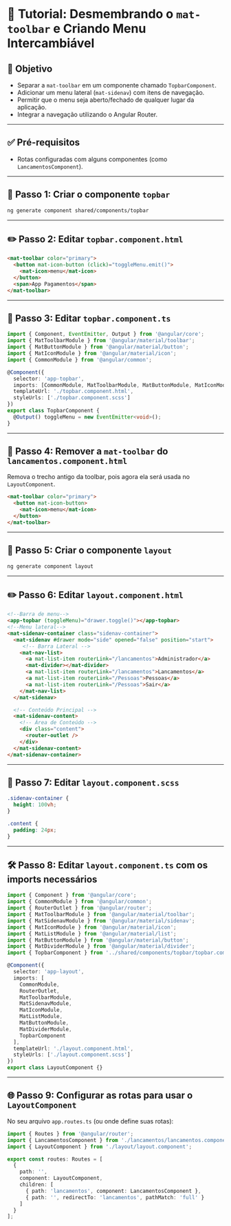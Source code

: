 # 📘 Tutorial: Desmembrando o `mat-toolbar` e Criando Menu Intercambiável

## 🎯 Objetivo  

- Separar a `mat-toolbar` em um componente chamado `TopbarComponent`.
- Adicionar um menu lateral (`mat-sidenav`) com itens de navegação.
- Permitir que o menu seja aberto/fechado de qualquer lugar da aplicação.
- Integrar a navegação utilizando o Angular Router.

---

## ✅ Pré-requisitos

- Rotas configuradas com alguns componentes (como `LancamentosComponent`).

---

## 🧩 Passo 1: Criar o componente `topbar` 

```bash
ng generate component shared/components/topbar 
```

---

## ✏️ Passo 2: Editar `topbar.component.html`

```html
<mat-toolbar color="primary">
  <button mat-icon-button (click)="toggleMenu.emit()">
    <mat-icon>menu</mat-icon>
  </button>
  <span>App Pagamentos</span>
</mat-toolbar>
```

---

## 🧠 Passo 3: Editar `topbar.component.ts`

```ts
import { Component, EventEmitter, Output } from '@angular/core';
import { MatToolbarModule } from '@angular/material/toolbar';
import { MatButtonModule } from '@angular/material/button';
import { MatIconModule } from '@angular/material/icon';
import { CommonModule } from '@angular/common';

@Component({
  selector: 'app-topbar',
  imports: [CommonModule, MatToolbarModule, MatButtonModule, MatIconModule],
  templateUrl: './topbar.component.html',
  styleUrls: ['./topbar.component.scss']
})
export class TopbarComponent {
  @Output() toggleMenu = new EventEmitter<void>();
}
```

---

## 🔧 Passo 4: Remover a `mat-toolbar` do `lancamentos.component.html`

Remova o trecho antigo da toolbar, pois agora ela será usada no `LayoutComponent`.

```html
<mat-toolbar color="primary">
  <button mat-icon-button>
    <mat-icon>menu</mat-icon>
  </button>
</mat-toolbar>
```

---

## 🧩 Passo 5: Criar o componente `layout` 

```bash
ng generate component layout 
```

---

## ✏️ Passo 6: Editar `layout.component.html`

```html
<!--Barra de menu-->
<app-topbar (toggleMenu)="drawer.toggle()"></app-topbar>
<!--Menu lateral-->
<mat-sidenav-container class="sidenav-container">
  <mat-sidenav #drawer mode="side" opened="false" position="start">
     <!-- Barra Lateral -->
    <mat-nav-list>
      <a mat-list-item routerLink="/lancamentos">Administrador</a>
      <mat-divider></mat-divider>
      <a mat-list-item routerLink="/lancamentos">Lancamentos</a>
      <a mat-list-item routerLink="/Pessoas">Pessoas</a>
      <a mat-list-item routerLink="/Pessoas">Sair</a>
    </mat-nav-list>
  </mat-sidenav>

  <!-- Conteúdo Principal -->
  <mat-sidenav-content>
    <!-- Área de Conteúdo -->
    <div class="content">
      <router-outlet />
    </div>
  </mat-sidenav-content>
</mat-sidenav-container>
```

---

## 🎨 Passo 7: Editar `layout.component.scss`

```scss
.sidenav-container {
  height: 100vh;
}

.content {
  padding: 24px;
}
```

---

## 🛠️ Passo 8: Editar `layout.component.ts` com os imports necessários

```ts
import { Component } from '@angular/core';
import { CommonModule } from '@angular/common';
import { RouterOutlet } from '@angular/router';
import { MatToolbarModule } from '@angular/material/toolbar';
import { MatSidenavModule } from '@angular/material/sidenav';
import { MatIconModule } from '@angular/material/icon';
import { MatListModule } from '@angular/material/list';
import { MatButtonModule } from '@angular/material/button';
import { MatDividerModule } from '@angular/material/divider';
import { TopbarComponent } from '../shared/components/topbar/topbar.component';

@Component({
  selector: 'app-layout',
  imports: [
    CommonModule,
    RouterOutlet,
    MatToolbarModule,
    MatSidenavModule,
    MatIconModule,
    MatListModule,
    MatButtonModule,
    MatDividerModule,
    TopbarComponent
  ],
  templateUrl: './layout.component.html',
  styleUrls: ['./layout.component.scss']
})
export class LayoutComponent {}
```

---

## 🌐 Passo 9: Configurar as rotas para usar o `LayoutComponent`

No seu arquivo `app.routes.ts` (ou onde define suas rotas):

```ts
import { Routes } from '@angular/router';
import { LancamentosComponent } from './lancamentos/lancamentos.component';
import { LayoutComponent } from './layout/layout.component';

export const routes: Routes = [
  {
    path: '',
    component: LayoutComponent,
    children: [
      { path: 'lancamentos', component: LancamentosComponent },
      { path: '', redirectTo: 'lancamentos', pathMatch: 'full' }
    ]
  }
];
```
